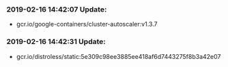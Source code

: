 ### 2019-02-16 14:42:07 Update:

- gcr.io/google-containers/cluster-autoscaler:v1.3.7
### 2019-02-16 14:42:31 Update:

- gcr.io/distroless/static:5e309c98ee3885ee418af6d7443275f8b3a42e07

